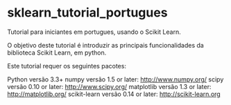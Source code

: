 # sklearn_tutorial_portugues

Tutorial para iniciantes em portugues, usando o Scikit Learn.

O objetivo deste tutorial é introduzir as principais funcionalidades da biblioteca Scikit Learn, em python.

Este tutorial requer os seguintes pacotes:

Python versão 3.3+
numpy versão 1.5 or later: http://www.numpy.org/
scipy versão 0.10 or later: http://www.scipy.org/
matplotlib versão 1.3 or later: http://matplotlib.org/
scikit-learn versão 0.14 or later: http://scikit-learn.org
